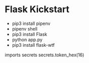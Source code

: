 # Flask Kickstart

* pip3 install pipenv
* pipenv shell
* pip3 install Flask
* python app.py
* pip3 install flask-wtf

imports secrets
secrets.token_hex(16)
